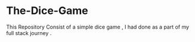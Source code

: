 # The-Dice-Game
This Repository Consist of a simple dice game  , I had done as a part of my full stack journey .
